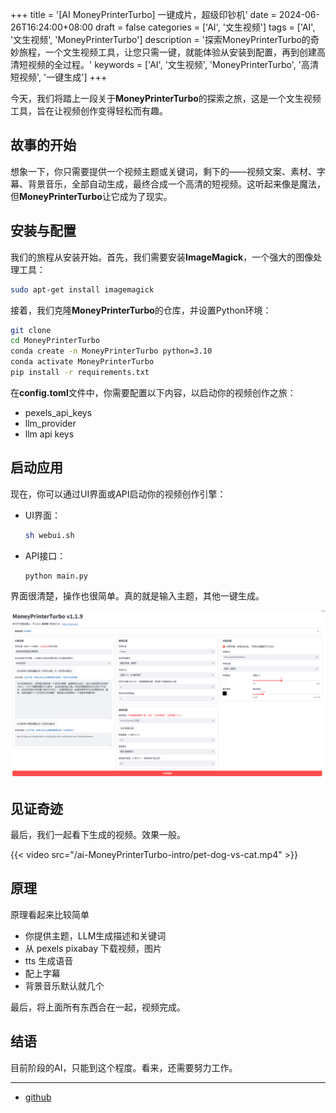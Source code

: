 +++
title = '[AI MoneyPrinterTurbo] 一键成片，超级印钞机'
date = 2024-06-26T16:24:00+08:00
draft = false
categories = ['AI', '文生视频']
tags = ['AI', '文生视频', 'MoneyPrinterTurbo']
description = '探索MoneyPrinterTurbo的奇妙旅程，一个文生视频工具，让您只需一键，就能体验从安装到配置，再到创建高清短视频的全过程。'
keywords = ['AI', '文生视频', 'MoneyPrinterTurbo', '高清短视频', '一键生成']
+++

今天，我们将踏上一段关于**MoneyPrinterTurbo**的探索之旅，这是一个文生视频工具，旨在让视频创作变得轻松而有趣。

## 故事的开始

想象一下，你只需要提供一个视频主题或关键词，剩下的——视频文案、素材、字幕、背景音乐，全部自动生成，最终合成一个高清的短视频。这听起来像是魔法，但**MoneyPrinterTurbo**让它成为了现实。

## 安装与配置

我们的旅程从安装开始。首先，我们需要安装**ImageMagick**，一个强大的图像处理工具：

```bash
sudo apt-get install imagemagick
```

接着，我们克隆**MoneyPrinterTurbo**的仓库，并设置Python环境：

```bash
git clone   
cd MoneyPrinterTurbo
conda create -n MoneyPrinterTurbo python=3.10
conda activate MoneyPrinterTurbo
pip install -r requirements.txt
```

在**config.toml**文件中，你需要配置以下内容，以启动你的视频创作之旅：

- pexels_api_keys
- llm_provider
- llm api keys

## 启动应用

现在，你可以通过UI界面或API启动你的视频创作引擎：

- UI界面：
  ```bash
  sh webui.sh
  ```
- API接口：
  ```bash
  python main.py
  ```

界面很清楚，操作也很简单。真的就是输入主题，其他一键生成。

![MoneyPrinterTurbo webui](webui.png)

## 见证奇迹

最后，我们一起看下生成的视频。效果一般。

{{< video src="/ai-MoneyPrinterTurbo-intro/pet-dog-vs-cat.mp4" >}}

## 原理

原理看起来比较简单

- 你提供主题，LLM生成描述和关键词
- 从 pexels pixabay 下载视频，图片
- tts 生成语音
- 配上字幕
- 背景音乐默认就几个

最后，将上面所有东西合在一起，视频完成。

## 结语

目前阶段的AI，只能到这个程度。看来，还需要努力工作。

---

- [github](https://github.com/harry0703/MoneyPrinterTurbo)
<!-- - [AI 博客 - 从零开始学AI](...) -->
<!-- - [AI Blog - Learn AI from scratch](...) -->
<!-- - [公众号 - 从零开始学AI](...) -->
<!-- - [CSDN - 从零开始学AI](...) -->
<!-- - [掘金 - 从零开始学AI](...) -->
<!-- - [知乎 - 从零开始学AI](...) -->
<!-- - [阿里云 - 从零开始学AI](...) -->
<!-- - [腾讯云 - 从零开始学AI](...) -->
